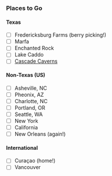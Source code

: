 ### Places to Go
#### Texas
- [ ] Fredericksburg Farms (berry picking!)
- [ ] Marfa
- [ ] Enchanted Rock
- [ ] Lake Caddo
- [ ] [Cascade Caverns](https://godaytrip.com/spots/cascade-caverns)

#### Non-Texas (US)
- [ ] Asheville, NC
- [ ] Pheonix, AZ
- [ ] Charlotte, NC
- [ ] Portland, OR
- [ ] Seattle, WA
- [ ] New York
- [ ] California
- [ ] New Orleans (again!)

#### International
- [ ] Curaçao (home!)
- [ ] Vancouver
